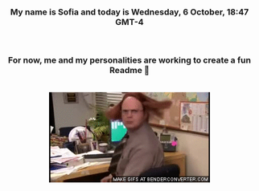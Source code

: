 


<div align="center">
<h3 >My name is Sofia and today is Wednesday, 6 October, 18:47 GMT-4</h3><br>
<h3 >For now, me and my personalities are working to create a fun Readme 👋
</h3><br>
<img src='img/dwight.gif' alt='working...'/>
</div>
